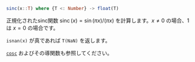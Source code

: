 ```julia
sinc(x::T) where {T <: Number} -> float(T)
```

正規化されたsinc関数 $\operatorname{sinc}(x) = \sin(\pi x) / (\pi x)$ を計算します。$x \neq 0$ の場合、$1$ は $x = 0$ の場合です。

`isnan(x)` が真であれば `T(NaN)` を返します。

[`cosc`](@ref) およびその導関数も参照してください。
